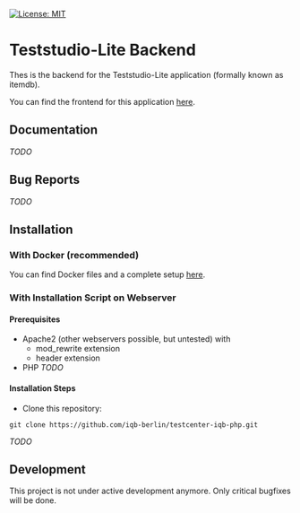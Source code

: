 [![License: MIT](https://img.shields.io/badge/License-MIT-yellow.svg?style=flat-square)](https://opensource.org/licenses/MIT)

# Teststudio-Lite Backend

Thes is the backend for the Teststudio-Lite application (formally known as itemdb).

You can find the frontend for this application [here](https://github.com/iqb-berlin/teststudio-lite-frontend).

## Documentation

*TODO*

## Bug Reports

*TODO*

## Installation

### With Docker (recommended)

You can find Docker files and a complete setup [here](https://github.com/iqb-berlin/testcenter-setup). 


### With Installation Script on Webserver

#### Prerequisites

* Apache2 (other webservers possible, but untested) with
  * mod_rewrite extension
  * header extension
* PHP
    *TODO*
    
    
#### Installation Steps

- Clone this repository:
```
git clone https://github.com/iqb-berlin/testcenter-iqb-php.git
```

*TODO*

## Development

This project is not under active development anymore. Only critical bugfixes will be done.
